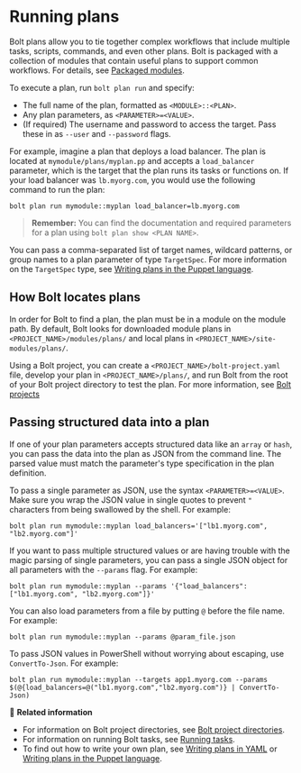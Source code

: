 # Running plans

Bolt plans allow you to tie together complex workflows that include multiple
tasks, scripts, commands, and even other plans. Bolt is packaged with a
collection of modules that contain useful plans to support common workflows. For
details, see [Packaged modules](bolt_installing_modules.md#packaged-modules).

To execute a plan, run `bolt plan run` and specify:
-   The full name of the plan, formatted as `<MODULE>::<PLAN>`.
-   Any plan parameters, as `<PARAMETER>=<VALUE>`.
-   (If required) The username and password to access the target. Pass these in
    as `--user` and `--password` flags. 

For example, imagine a plan that deploys a load balancer. The plan is located at
`mymodule/plans/myplan.pp` and accepts a `load_balancer` parameter, which is the
target that the plan runs its tasks or functions on. If your load balancer was
`lb.myorg.com`, you would use the following command to run the plan:

```
bolt plan run mymodule::myplan load_balancer=lb.myorg.com
```

> **Remember:** You can find the documentation and required parameters for a
> plan using `bolt plan show <PLAN NAME>`.

You can pass a comma-separated list of target names, wildcard patterns, or group
names to a plan parameter of type `TargetSpec`. For more information on the
`TargetSpec` type, see [Writing plans in the Puppet
language](./writing_plans.md#targetspec).

## How Bolt locates plans

In order for Bolt to find a plan, the plan must be in a module on the module
path. By default, Bolt looks for downloaded module plans in
`<PROJECT_NAME>/modules/plans/` and local plans in
`<PROJECT_NAME>/site-modules/plans/`.

Using a Bolt project, you can create a `<PROJECT_NAME>/bolt-project.yaml` file,
develop your plan in `<PROJECT_NAME>/plans/`, and run Bolt from the root of your
Bolt project directory to test the plan. For more information, see [Bolt
projects](projects.md)

## Passing structured data into a plan

If one of your plan parameters accepts structured data like an `array` or
`hash`, you can pass the data into the plan as JSON from the command line. The
parsed value must match the parameter's type specification in the plan
definition.

To pass a single parameter as JSON, use the syntax `<PARAMETER>=<VALUE>`. Make
sure you wrap the JSON value in single quotes to prevent `"` characters from
being swallowed by the shell. For example:

```
bolt plan run mymodule::myplan load_balancers='["lb1.myorg.com", "lb2.myorg.com"]'
```

If you want to pass multiple structured values or are having trouble with the
magic parsing of single parameters, you can pass a single JSON object for all
parameters with the `--params` flag. For example:

```
bolt plan run mymodule::myplan --params '{"load_balancers": ["lb1.myorg.com", "lb2.myorg.com"]}'
```

You can also load parameters from a file by putting `@` before the file name.
For example:

```
bolt plan run mymodule::myplan --params @param_file.json
```

To pass JSON values in PowerShell without worrying about escaping, use
`ConvertTo-Json`. For example:

```
bolt plan run mymodule::myplan --targets app1.myorg.com --params $(@{load_balancers=@("lb1.myorg.com","lb2.myorg.com")} | ConvertTo-Json)
```

📖 **Related information**
- For information on Bolt project directories, see [Bolt project
  directories](projects.md).
- For information on running Bolt tasks, see [Running
  tasks](./bolt_running_tasks.md).
- To find out how to write your own plan, see [Writing plans in
  YAML](./writing_yaml_plans.md) or [Writing plans in the Puppet
  language](./writing_plans.md).
